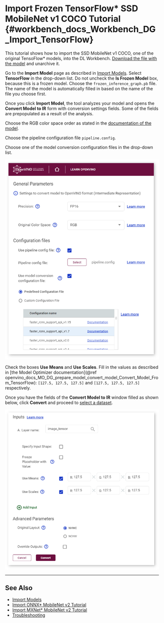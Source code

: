 # Import Frozen TensorFlow* SSD MobileNet v1 COCO Tutorial {#workbench_docs_Workbench_DG_Import_TensorFlow}


This tutorial shows how to import the SSD MobileNet v1 COCO, one of the original TensoFlow\* models, into the DL Workbench. 
[Download the file with the model](http://download.tensorflow.org/models/object_detection/ssd_mobilenet_v1_coco_2018_01_28.tar.gz) and unarchive it.

Go to the **Import Model** page as described in [Import Models](Select_Models.md). Select **TensorFlow** in the drop-down list. Do not uncheck the **Is Frozen Model** box, because this is a frozen model. Choose the `frozen_inference_graph.pb` file. The name of the model is automatically filled in based on the name of the file you choose first.

Once you click **Import Model**, the tool analyzes your model and opens the **Convert Model to IR** form with conversion settings fields. Some of the fields are prepopulated as a result of the analysis.

Choose the RGB color space order as stated in the [documentation of the model](https://github.com/openvinotoolkit/open_model_zoo/blob/master/models/public/ssd_mobilenet_v1_coco).

Choose the pipeline configuration file `pipeline.config`.

Choose one of the model conversion configuration files in the drop-down list.

![](img/tutorials/frozen_1.png)

Check the boxes **Use Means** and **Use Scales**. Fill in the values as described in [the Model Optimizer documentation](@ref openvino_docs_MO_DG_prepare_model_convert_model_Convert_Model_From_TensorFlow): `[127.5, 127.5, 127.5]`  and `[127.5, 127.5, 127.5]` respectively.

Once you have the fields of the **Convert Model to IR** window filled as shown below, click **Convert** and proceed to [select a dataset](Import_Datasets.md).

![](img/tutorials/frozen_2.png)


---
## See Also

* [Import Models](Select_Models.md)
* [Import ONNX* MobileNet v2 Tutorial](Import_ONNX.md)
* [Import MXNet* MobileNet v2 Tutorial](Import_MXNet.md)
* [Troubleshooting](Troubleshooting.md)
